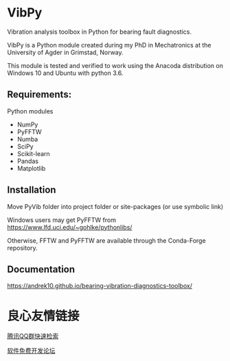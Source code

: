 # VibPy
Vibration analysis toolbox in Python for bearing fault diagnostics.

VibPy is a Python module created during my PhD in Mechatronics at the University of Agder in Grimstad, Norway.

This module is tested and verified to work using the Anacoda distribution on Windows 10 and Ubuntu with python 3.6.

## Requirements:
Python modules
- NumPy
- PyFFTW
- Numba
- SciPy
- Scikit-learn
- Pandas
- Matplotlib
  
## Installation
Move PyVib folder into project folder or site-packages (or use symbolic link)

Windows users may get PyFFTW from
https://www.lfd.uci.edu/~gohlke/pythonlibs/

Otherwise, FFTW and PyFFTW are available through the Conda-Forge repository.

## Documentation

https://andrek10.github.io/bearing-vibration-diagnostics-toolbox/

 # 良心友情链接

[腾讯QQ群快速检索](http://u.720life.cn/s/8cf73f7c)

[软件免费开发论坛](http://u.720life.cn/s/bbb01dc0)